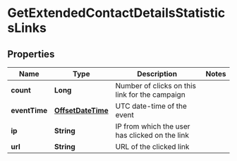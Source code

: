 
# GetExtendedContactDetailsStatisticsLinks

## Properties
Name | Type | Description | Notes
------------ | ------------- | ------------- | -------------
**count** | **Long** | Number of clicks on this link for the campaign | 
**eventTime** | [**OffsetDateTime**](OffsetDateTime.md) | UTC date-time of the event | 
**ip** | **String** | IP from which the user has clicked on the link | 
**url** | **String** | URL of the clicked link | 



